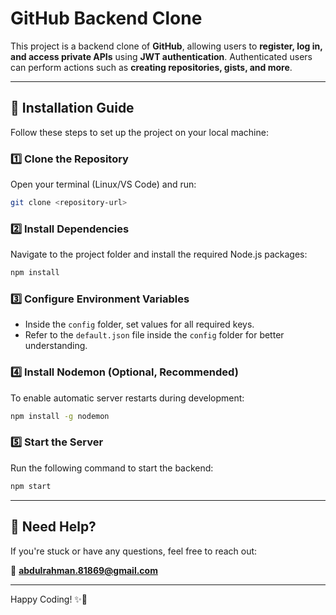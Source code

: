 # GitHub Backend Clone

This project is a backend clone of **GitHub**, allowing users to **register, log in, and access private APIs** using **JWT authentication**. Authenticated users can perform actions such as **creating repositories, gists, and more**.

---

## 🚀 Installation Guide

Follow these steps to set up the project on your local machine:

### 1️⃣ Clone the Repository

Open your terminal (Linux/VS Code) and run:

```bash
git clone <repository-url>
```

### 2️⃣ Install Dependencies

Navigate to the project folder and install the required Node.js packages:

```bash
npm install
```

### 3️⃣ Configure Environment Variables

- Inside the `config` folder, set values for all required keys.
- Refer to the `default.json` file inside the `config` folder for better understanding.

### 4️⃣ Install Nodemon (Optional, Recommended)

To enable automatic server restarts during development:

```bash
npm install -g nodemon
```

### 5️⃣ Start the Server

Run the following command to start the backend:

```bash
npm start
```

---

## 📩 Need Help?

If you're stuck or have any questions, feel free to reach out:

📧 **abdulrahman.81869@gmail.com**

---

Happy Coding! ✨🚀
